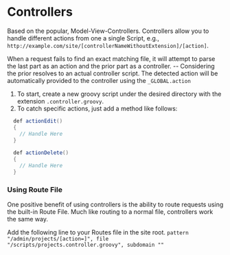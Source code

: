 # Controllers

Based on the popular, Model-View-Controllers. Controllers allow you to handle different actions from one a single Script, e.g., `http://example.com/site/[controllerNameWithoutExtension]/[action]`.

When a request fails to find an exact matching file, it will attempt to parse the last part as an action and the prior part as a controller. -- Considering the prior resolves to an actual controller script.
The detected action will be automatically provided to the controller using the `_GLOBAL.action`

1. To start, create a new groovy script under the desired directory with the extension `.controller.groovy`. 
2. To catch specific actions, just add a method like follows:
```java
  def actionEdit()
  {
    // Handle Here
  }
  
  def actionDelete()
  {
    // Handle Here
  }
```


### Using Route File

One positive benefit of using controllers is the ability to route requests using the built-in Route File. Much like routing to a normal file, controllers work the same way.

Add the following line to your Routes file in the site root.
`pattern "/admin/projects/[action=]", file "/scripts/projects.controller.groovy", subdomain ""`